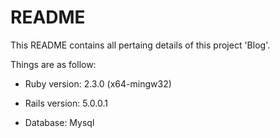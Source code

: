 # README

This README contains all pertaing details of this project 'Blog'.

Things are as follow:

* Ruby version: 2.3.0 (x64-mingw32)

* Rails version: 5.0.0.1

*  Database: Mysql
